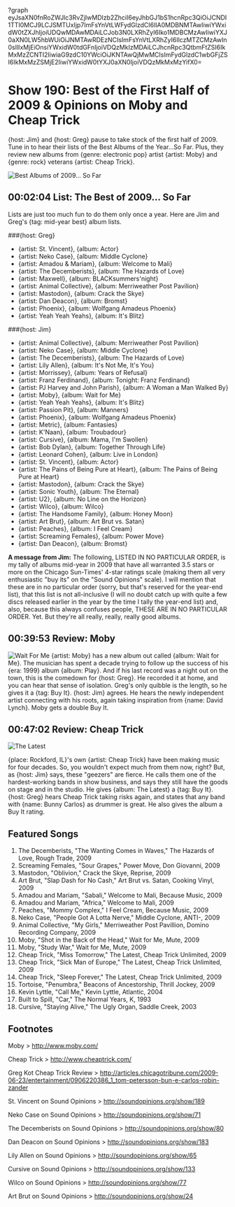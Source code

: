 ?graph eyJsaXN0fnRoZWJlc3RvZjIwMDlzb2ZhciI6eyJhbGJ1bS1hcnRpc3QiOiJCNDI1TTI0MCJ9LCJSMTUxIjp7ImFsYnVtLWFydGlzdCI6IlA0MDBNMTAwIiwiYWxidW0tZXJhIjoiUDQwMDAwMDAiLCJob3N0LXRhZyI6Iko1MDBCMzAwIiwiYXJ0aXN0LW5hbWUiOiJNMTAwRDEzNCIsImFsYnVtLXRhZyI6IlczMTZCMzAwIn0sIlIxMjEiOnsiYWxidW0tdGFnIjoiVDQzMkIzMDAiLCJhcnRpc3QtbmFtZSI6IkMxMzZCNTI2IiwiaG9zdC10YWciOiJKNTAwQjMwMCIsImFydGlzdC1wbGFjZSI6IkMxMzZSMjE2IiwiYWxidW0tYXJ0aXN0IjoiVDQzMkMxMzYifX0=

# Show 190: Best of the First Half of 2009 & Opinions on Moby and Cheap Trick
{host: Jim} and {host: Greg} pause to take stock of the first half of 2009. Tune in to hear their lists of the Best Albums of the Year...So Far. Plus, they review new albums from {genre: electronic pop} artist {artist: Moby} and {genre: rock} veterans {artist: Cheap Trick}.

![Best Albums of 2009... So Far](http://static.soundopinions.org/images/2009/2009albumsbest.jpg)

## 00:02:04 List: The Best of 2009... So Far
Lists are just too much fun to do them only once a year. Here are Jim and Greg's {tag: mid-year best} album lists.

###{host: Greg}
- {artist: St. Vincent}, {album: Actor}
- {artist: Neko Case}, {album: Middle Cyclone}
- {artist: Amadou & Mariam}, {album: Welcome to Mali}
- {artist: The Decemberists}, {album: The Hazards of Love}
- {artist: Maxwell}, {album: BLACKsummers'night}
- {artist: Animal Collective}, {album: Merriweather Post Pavilion}
- {artist: Mastodon}, {album: Crack the Skye}
- {artist: Dan Deacon}, {album: Bromst}
- {artist: Phoenix}, {album: Wolfgang Amadeus Phoenix}
- {artist: Yeah Yeah Yeahs}, {album: It's Blitz}

###{host: Jim}

- {artist: Animal Collective}, {album: Merriweather Post Pavilion}
- {artist: Neko Case}, {album: Middle Cyclone}
- {artist: The Decemberists}, {album: The Hazards of Love}
- {artist: Lily Allen}, {album: It's Not Me, It's You}
- {artist: Morrissey}, {album: Years of Refusal}
- {artist: Franz Ferdinand}, {album: Tonight: Franz Ferdinand}
- {artist: PJ Harvey and John Parish}, {album: A Woman a Man Walked By}
- {artist: Moby}, {album: Wait for Me}
- {artist: Yeah Yeah Yeahs}, {album: It's Blitz}
- {artist: Passion Pit}, {album: Manners}
- {artist: Phoenix}, {album: Wolfgang Amadeus Phoenix}
- {artist: Metric}, {album: Fantasies}
- {artist: K'Naan}, {album: Troubadour}
- {artist: Cursive}, {album: Mama, I'm Swollen}
- {artist: Bob Dylan}, {album: Together Through Life}
- {artist: Leonard Cohen}, {album: Live in London}
- {artist: St. Vincent}, {album: Actor}
- {artist: The Pains of Being Pure at Heart}, {album: The Pains of Being Pure at Heart}
- {artist: Mastodon}, {album: Crack the Skye}
- {artist: Sonic Youth}, {album: The Eternal}
- {artist: U2}, {album: No Line on the Horizon}
- {artist: Wilco}, {album: Wilco}
- {artist: The Handsome Family}, {album: Honey Moon}
- {artist: Art Brut}, {album: Art Brut vs. Satan}
- {artist: Peaches}, {album: I Feel Cream}
- {artist: Screaming Females}, {album: Power Move}
- {artist: Dan Deacon}, {album: Bromst}

**A message from Jim:**
The following, LISTED IN NO PARTICULAR ORDER, is my tally of albums mid-year in 2009 that have all warranted 3.5 stars or more on the Chicago Sun-Times' 4-star ratings scale (making them all very enthusiastic "buy its" on the "Sound Opinions" scale). I will mention that these are in no particular order (sorry, but that's reserved for the year-end list), that this list is not all-inclusive (I will no doubt catch up with quite a few discs released earlier in the year by the time I tally the year-end list) and, also, because this always confuses people, THESE ARE IN NO PARTICULAR ORDER. Yet. But they're all really, really, really good albums.

## 00:39:53 Review: Moby
![Wait For Me](http://assets.rollingstone.com/assets/images/album_review/5a50f94571d62af80509729c70531252ab1de2eb.jpg "789023/682211208")
{artist: Moby} has a new album out called {album: Wait for Me}. The musician has spent a decade trying to follow up the success of his {era: 1999} album {album: Play}. And if his last record was a night out on the town, this is the comedown for {host: Greg}. He recorded it at home, and you can hear that sense of isolation. Greg's only quibble is the length, so he gives it a {tag: Buy It}. {host: Jim} agrees. He hears the newly independent artist connecting with his roots, again taking inspiration from {name: David Lynch}. Moby gets a double Buy It.

## 00:47:02 Review: Cheap Trick
![The Latest](http://is4.mzstatic.com/image/thumb/Music/v4/a3/18/40/a31840c7-2a5e-20ee-61e7-1d3e5e90b17d/source/600x600bb.jpg "461577/325396123")

{place: Rockford, IL}'s own {artist: Cheap Trick} have been making music for four decades. So, you wouldn't expect much from them now, right? But, as {host: Jim} says, these "geezers" are fierce. He calls them one of the hardest-working bands in show business, and says they still have the goods on stage and in the studio. He gives {album: The Latest} a {tag: Buy It}. {host: Greg} hears Cheap Trick taking risks again, and states that any band with {name: Bunny Carlos} as drummer is great. He also gives the album a Buy It rating.

## Featured Songs
1. The Decemberists, "The Wanting Comes in Waves," The Hazards of Love, Rough Trade, 2009
2. Screaming Females, "Sour Grapes," Power Move, Don Giovanni, 2009
3. Mastodon, "Oblivion," Crack the Skye, Reprise, 2009
4. Art Brut, "Slap Dash for No Cash," Art Brut vs. Satan, Cooking Vinyl, 2009
5. Amadou and Mariam, "Sabali," Welcome to Mali, Because Music, 2009
6. Amadou and Mariam, "Africa," Welcome to Mali, 2009
7. Peaches, "Mommy Complex," I Feel Cream, Because Music, 2009
8. Neko Case, "People Got A Lotta Nerve," Middle Cyclone, ANTI-, 2009
9. Animal Collective, "My Girls," Merriweather Post Pavillion, Domino Recording Company, 2009
10. Moby, "Shot in the Back of the Head," Wait for Me, Mute, 2009
11. Moby, "Study War," Wait for Me, Mute, 2009
12. Cheap Trick, "Miss Tomorrow," The Latest, Cheap Trick Unlimited, 2009
13. Cheap Trick, "Sick Man of Europe," The Latest, Cheap Trick Unlimited, 2009
14. Cheap Trick, "Sleep Forever," The Latest, Cheap Trick Unlimited, 2009
15. Tortoise, "Penumbra," Beacons of Ancestorship, Thrill Jockey, 2009
16. Kevin Lyttle, "Call Me," Kevin Lyttle, Atlantic, 2004
17. Built to Spill, "Car," The Normal Years, K, 1993
18. Cursive, "Staying Alive," The Ugly Organ, Saddle Creek, 2003

## Footnotes

Moby > http://www.moby.com/

Cheap Trick > http://www.cheaptrick.com/

Greg Kot Cheap Trick Review > http://articles.chicagotribune.com/2009-06-23/entertainment/0906220386_1_tom-petersson-bun-e-carlos-robin-zander

St. Vincent on Sound Opinions > http://soundopinions.org/show/189

Neko Case on Sound Opinions > http://soundopinions.org/show/71

The Decemberists on Sound Opinions > http://soundopinions.org/show/80

Dan Deacon on Sound Opinions > http://soundopinions.org/show/183

Lily Allen on Sound Opinions > http://soundopinions.org/show/65

Cursive on Sound Opinions > http://soundopinions.org/show/133

Wilco on Sound Opinions > http://soundopinions.org/show/77

Art Brut on Sound Opinions > http://soundopinions.org/show/24